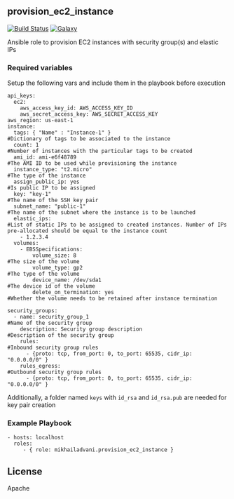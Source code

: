 provision_ec2_instance
-------

[![Build Status](https://travis-ci.org/mikhailadvani/provision_ec2_instance.svg?branch=master)](https://travis-ci.org/mikhailadvani/provision_ec2_instance) [![Galaxy](https://img.shields.io/badge/ansible--galaxy-mikhailadvani.provision_ec2_instance-blue.svg)](https://galaxy.ansible.com/mikhailadvani/provision_ec2_instance)


Ansible role to provision EC2 instances with security group(s) and elastic IPs

### Required variables

Setup the following vars and include them in the playbook before execution

    api_keys:
      ec2:
        aws_access_key_id: AWS_ACCESS_KEY_ID
        aws_secret_access_key: AWS_SECRET_ACCESS_KEY
    aws_region: us-east-1
    instance:
      tags: { "Name" : "Instance-1" }                                           #Dictionary of tags to be associated to the instance
      count: 1                                                                  #Number of instances with the particular tags to be created
      ami_id: ami-e6f48789                                                      #The AMI ID to be used while provisioning the instance
      instance_type: "t2.micro"                                                 #The type of the instance
      assign_public_ip: yes                                                     #Is public IP to be assigned
      key: "key-1"                                                              #The name of the SSH key pair
      subnet_name: "public-1"                                                   #The name of the subnet where the instance is to be launched
      elastic_ips:                                                              #List of static IPs to be assigned to created instances. Number of IPs pre-allocated should be equal to the instance count 
        - 1.2.3.4
      volumes:                                                                  
        - EBSSpecifications:                                                    
            volume_size: 8                                                      #The size of the volume
            volume_type: gp2                                                    #The type of the volume
            device_name: /dev/sda1                                              #The device id of the volume
            delete_on_termination: yes                                          #Whether the volume needs to be retained after instance termination
    
    security_groups:
      - name: security_group_1                                                  #Name of the security group
        description: Security group description                                 #Description of the security group
        rules:                                                                  #Inbound security group rules
          - {proto: tcp, from_port: 0, to_port: 65535, cidr_ip: "0.0.0.0/0" }
        rules_egress:                                                           #Outbound security group rules
          - {proto: tcp, from_port: 0, to_port: 65535, cidr_ip: "0.0.0.0/0" }
             
Additionally, a folder named `keys` with `id_rsa` and `id_rsa.pub` are needed for key pair creation          

### Example Playbook

    - hosts: localhost
      roles:
         - { role: mikhailadvani.provision_ec2_instance }

License
-------

Apache    
